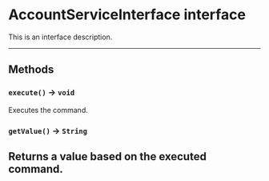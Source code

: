 # AccountServiceInterface interface

This is an interface description.

---
## Methods
### `execute()` → `void`

Executes the command.
### `getValue()` → `String`

Returns a value based on the executed command.
---
